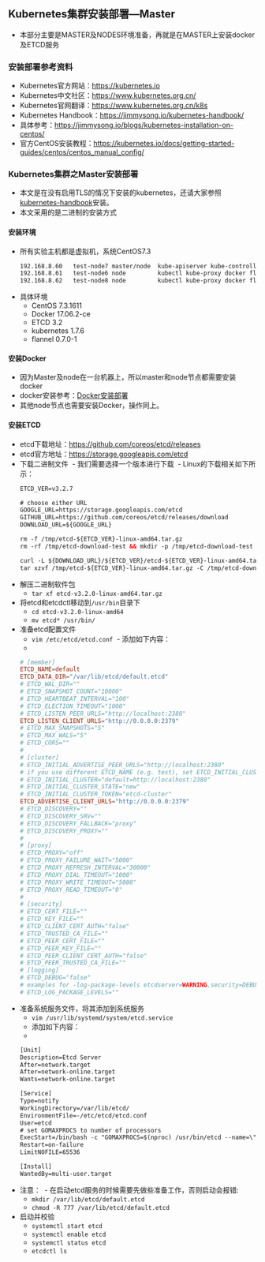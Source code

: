 ## Kubernetes集群安装部署—Master

- 本部分主要是MASTER及NODES环境准备，再就是在MASTER上安装docker及ETCD服务



### 安装部署参考资料
- Kubernetes官方网站：<https://kubernetes.io>
- Kubernetes中文社区：<https://www.kubernetes.org.cn/>
- Kubernetes官网翻译：<https://www.kubernetes.org.cn/k8s>
- Kubernetes Handbook：<https://jimmysong.io/kubernetes-handbook/>
- 具体参考：<https://jimmysong.io/blogs/kubernetes-installation-on-centos/>
- 官方CentOS安装教程：<https://kubernetes.io/docs/getting-started-guides/centos/centos_manual_config/>

### Kubernetes集群之Master安装部署
- 本文是在没有启用TLS的情况下安装的kubernetes，还请大家参照[kubernetes-handbook](https://jimmysong.io/kubernetes-handbook/)安装。
- 本文采用的是二进制的安装方式

#### 安装环境
- 所有实验主机都是虚拟机，系统CentOS7.3
  ``` xml
  192.168.8.60   test-node7 master/node  kube-apiserver kube-controller-manager kube-scheduler kubelet kube-proxy etcd flannel
  192.168.8.61   test-node6 node         kubectl kube-proxy docker flannel
  192.168.8.62   test-node8 node         kubectl kube-proxy docker flannel
  ```
- 具体环境
  - CentOS 7.3.1611
  - Docker 17.06.2-ce
  - ETCD   3.2
  - kubernetes 1.7.6
  - flannel 0.7.0-1
  
#### 安装Docker
- 因为Master及node在一台机器上，所以master和node节点都需要安装docker
- docker安装参考：[Docker安装部署](../Docker/docker-install.md)
- 其他node节点也需要安装Docker，操作同上。

#### 安装ETCD
- etcd下载地址：<https://github.com/coreos/etcd/releases>
- etcd官方地址：<https://storage.googleapis.com/etcd>
- 下载二进制文件
  - 我们需要选择一个版本进行下载
  - Linux的下载相关如下所示：
  ``` xml
  ETCD_VER=v3.2.7

  # choose either URL
  GOOGLE_URL=https://storage.googleapis.com/etcd
  GITHUB_URL=https://github.com/coreos/etcd/releases/download
  DOWNLOAD_URL=${GOOGLE_URL}

  rm -f /tmp/etcd-${ETCD_VER}-linux-amd64.tar.gz
  rm -rf /tmp/etcd-download-test && mkdir -p /tmp/etcd-download-test

  curl -L ${DOWNLOAD_URL}/${ETCD_VER}/etcd-${ETCD_VER}-linux-amd64.tar.gz -o /tmp/etcd-${ETCD_VER}-linux-amd64.tar.gz
  tar xzvf /tmp/etcd-${ETCD_VER}-linux-amd64.tar.gz -C /tmp/etcd-download-test --strip-components=1
  ```
- 解压二进制软件包
  - `tar xf etcd-v3.2.0-linux-amd64.tar.gz`
- 将etcd和etcdctl移动到`/usr/bin`目录下
  - `cd etcd-v3.2.0-linux-amd64`
  - `mv etcd* /usr/bin/`
- 准备etcd配置文件
  - `vim /etc/etcd/etcd.conf`
  - 添加如下内容：
  - 
  ``` conf 
  # [member]
  ETCD_NAME=default
  ETCD_DATA_DIR="/var/lib/etcd/default.etcd"
  # ETCD_WAL_DIR=""
  # ETCD_SNAPSHOT_COUNT="10000"
  # ETCD_HEARTBEAT_INTERVAL="100"
  # ETCD_ELECTION_TIMEOUT="1000"
  # ETCD_LISTEN_PEER_URLS="http://localhost:2380"
  ETCD_LISTEN_CLIENT_URLS="http://0.0.0.0:2379"
  # ETCD_MAX_SNAPSHOTS="5"
  # ETCD_MAX_WALS="5"
  # ETCD_CORS=""
  #
  # [cluster]
  # ETCD_INITIAL_ADVERTISE_PEER_URLS="http://localhost:2380"
  # if you use different ETCD_NAME (e.g. test), set ETCD_INITIAL_CLUSTER value for this name, i.e. "test=http://..."
  # ETCD_INITIAL_CLUSTER="default=http://localhost:2380"
  # ETCD_INITIAL_CLUSTER_STATE="new"
  # ETCD_INITIAL_CLUSTER_TOKEN="etcd-cluster"
  ETCD_ADVERTISE_CLIENT_URLS="http://0.0.0.0:2379"
  # ETCD_DISCOVERY=""
  # ETCD_DISCOVERY_SRV=""
  # ETCD_DISCOVERY_FALLBACK="proxy"
  # ETCD_DISCOVERY_PROXY=""
  #
  # [proxy]
  # ETCD_PROXY="off"
  # ETCD_PROXY_FAILURE_WAIT="5000"
  # ETCD_PROXY_REFRESH_INTERVAL="30000"
  # ETCD_PROXY_DIAL_TIMEOUT="1000"
  # ETCD_PROXY_WRITE_TIMEOUT="5000"
  # ETCD_PROXY_READ_TIMEOUT="0"
  #
  # [security]
  # ETCD_CERT_FILE=""
  # ETCD_KEY_FILE=""
  # ETCD_CLIENT_CERT_AUTH="false"
  # ETCD_TRUSTED_CA_FILE=""
  # ETCD_PEER_CERT_FILE=""
  # ETCD_PEER_KEY_FILE=""
  # ETCD_PEER_CLIENT_CERT_AUTH="false"
  # ETCD_PEER_TRUSTED_CA_FILE=""
  # [logging]
  # ETCD_DEBUG="false"
  # examples for -log-package-levels etcdserver=WARNING,security=DEBUG
  # ETCD_LOG_PACKAGE_LEVELS=""
  ```
- 准备系统服务文件，将其添加到系统服务
  - `vim /usr/lib/systemd/system/etcd.service`
  - 添加如下内容：
  - 
  ``` xml
  [Unit]
  Description=Etcd Server
  After=network.target
  After=network-online.target
  Wants=network-online.target
  
  [Service]
  Type=notify
  WorkingDirectory=/var/lib/etcd/
  EnvironmentFile=-/etc/etcd/etcd.conf
  User=etcd
  # set GOMAXPROCS to number of processors
  ExecStart=/bin/bash -c "GOMAXPROCS=$(nproc) /usr/bin/etcd --name=\"${ETCD_NAME}\" --data-dir=\"${ETCD_DATA_DIR}\" --listen-client-  urls=\"${ETCD_LISTEN_CLIENT_URLS}\""
  Restart=on-failure
  LimitNOFILE=65536
  
  [Install]
  WantedBy=multi-user.target
  ```
- 注意：
  - 在启动etcd服务的时候需要先做些准备工作，否则启动会报错:
  - `mkdir /var/lib/etcd/default.etcd`
  - `chmod -R 777 /var/lib/etcd/default.etcd`
- 启动并校验
  - `systemctl start etcd`
  - `systemctl enable etcd`
  - `systemctl status etcd`
  - `etcdctl ls`


